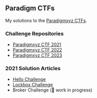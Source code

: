 ## Paradigm CTFs

My solutions to the [Paradigmxyz CTFs](https://ctf.paradigm.xyz/).

### Challenge Repositories

- [Paradigmxyz CTF 2021](https://github.com/paradigmxyz/paradigm-ctf-2021)
- [Paradigmxyz CTF 2022](https://github.com/paradigmxyz/paradigm-ctf-2022)
- [Paradigmxyz CTF 2023](https://github.com/paradigmxyz/paradigm-ctf-2023)

### 2021 Solution Articles

- [Hello Challenge](https://medium.com/@dejijolaoluwa/paradigm-xyz-ctf-2021-hello-f9576d57ae6e)
- [Lockbox Challenge](https://medium.com/@dejijolaoluwa/paradigm-xyz-ctf-2021-lockbox-part-1-47e398ced377)
- Broker Challenge (🚧 work in progress)
